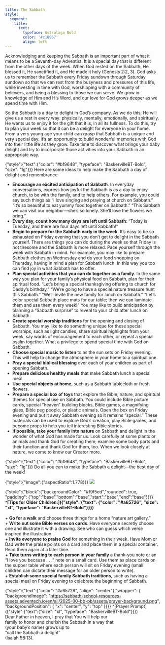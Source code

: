 ```yaml
---
title: The Sabbath
style:
  segment:
    title:
      text:
        typeface: Astralaga Bold
        color: '#c18967'
        align: left
---
```


Acknowledging and keeping the Sabbath is an important part of what it means to be a Seventh-day Adventist. It is a special day that is different from the other days of the week. When God rested on the Sabbath, He blessed it, He sanctified it, and He made it holy (Genesis 2:2, 3). God asks us to remember the Sabbath every Friday sundown through Saturday sundown so that we can rest from the busyness and pressures of this life, while investing in time with God, worshipping with a community of believers, and being a blessing to those we can serve. We grow in knowledge of Him and His Word, and our love for God grows deeper as we spend time with Him.

So the Sabbath is a day to delight in God’s company. As we do this, He will give us a rest in every way: physically, mentally, emotionally, and spiritually. He wants us to enjoy it for the gift that it is, in all its fullness. To do this, try to plan your week so that it can be a delight for everyone in your home. From a very young age your child can grasp that Sabbath is a unique and very special day. It’s an opportunity to build wonderful memories with God into their little life as they grow. Take time to discover what brings your baby delight and try to incorporate those activities into your Sabbath in an appropriate way.

{"style":{"text":{"color": "#bf9648", "typeface": "BaskervilleBT-Bold", "size": "lg"}}}
Here are some ideas to help make the Sabbath a day of delight and remembrance:

+ **Encourage an excited anticipation of Sabbath**. In everyday conversations, express how joyful the Sabbath is as a day to enjoy church, to be with the family, and to help others. For example, you could say such things as “I love singing and praying at church on Sabbath.” “It’s so beautiful to eat yummy food together on Sabbath.” “This Sabbath we can visit our neighbor—she’s so lonely. She’ll love the flowers we bring.”
+ **Every day, count how many days are left until Sabbath**: “Today is Tuesday, and there are four days left until Sabbath!”
+ **Begin to prepare for the Sabbath early in the week**. It’s easy to be so exhausted on Friday evening that you don’t get to delight in the Sabbath yourself. There are things you can do during the week so that Friday is not tiresome and the Sabbath is more relaxed. Pace yourself through the week with Sabbath in mind. For example, you may like to prepare Sabbath clothes on Wednesday and do your food shopping on Thursday, having in mind a plan for Sabbath lunch. In this way you too can find joy in what Sabbath has to offer.
+ **Plan special activities that you can do together as a family**. In the same way you plan for your family’s physical food on Sabbath, plan for their spiritual food. “Let’s bring a special thanksgiving offering to church for Daddy’s birthday.” “We’re going to have a special nature treasure hunt this Sabbath.” “We’ll invite the new family for lunch on Sabbath.” “Let’s color special Sabbath place mats for our table; then we can laminate them and use them every week!” You may like to build anticipation by planning a “Sabbath surprise” to reveal to your child after lunch on Sabbath.
+ **Create special worship traditions** for the opening and closing of Sabbath. You may like to do something unique for these special worships, such as light candles, share spiritual highlights from your week, say words of encouragement to each other, or repeat a special psalm together. What a privilege to spend special time with God on Sabbath.
+ **Choose special music to listen** to as the sun sets on Friday evening. This will help to change the atmosphere in your home to a spiritual one.
+ **Pray a special biblical blessing** over each of your children as part of opening Sabbath.
+ **Prepare delicious healthy meals** that make Sabbath lunch a special meal.
+ **Use special objects at home**, such as a Sabbath tablecloth or fresh flowers.
+ **Prepare a special box of toys** that explore the Bible, nature, and spiritual themes for special use on Sabbath. You could include Bible picture cards, special “heaven” building blocks, Bible games, a magnifying glass, Bible peg people, or plastic animals. Open the box on Friday evening and put it away Sabbath evening so it remains “special.” These materials can be used to explore God’s creation, play Bible games, and become props to help you tell interesting Bible stories.
+ **If possible, take your family into nature** on Sabbath and delight in the wonder of what God has made for us. Look carefully at some plants or animals and thank God for creating them; examine some body parts and their function and thank God for them, too. When we look closely at nature, we come to know our Creator more.

{"style":{"text":{"color": "#bf9648", "typeface": "BaskervilleBT-Bold", "size": "lg"}}}
Do all you can to make the Sabbath a delight—the best day of the week!

{"style":{"image":{"aspectRatio":1.778}}}
![](https://sabbath-school-resources-assets.adventech.io/en/aij/2025-00-bb-pb/part-1-05-spiritual-habits-for-the-family/sparrow.png)

{"style":{"block":{"backgroundColor": "#f9f5ed","rounded": true, "padding": {"top":"base","bottom":"base","start":"base","end":"base"}}}}
**^[Tips for Older Children:]({"style": {"text": {"color": "#a65726", "size": "xl", "typeface": "BaskervilleBT-Bold"}}})**
\
\
\+ **Go for a walk** and choose three things for a home “nature art gallery.”\
\+ **Write out some Bible verses on cards**. Have everyone secretly choose one and illustrate it with a drawing. See who can guess which verse inspired the illustration.\
\+ **Invite everyone to praise God** for something in their week. Have Mom or Dad write the praise points on a card and place them in a special container. Read them again at a later time.\
\+ **Take turns writing to each person in your family** a thank-you note or an “I love you because . . .” note on a small card. Use them as place cards on the supper table where each person will sit on Friday evening (small children can dictate their message for an older person to write).\
\+ **Establish some special family Sabbath traditions**, such as having a special meal on Friday evening to celebrate the beginning of Sabbath.

{"style":{"text":{"color": "#a65726", "align": "center"},"wrapper": { "backgroundImage": "https://sabbath-school-resources-assets.adventech.io/en/aij/2025-00-bb-pb/assets/prayer-background.png", "backgroundPosition": { "x": "center", "y": "top" }}}}
^[Prayer Prompt]({"style":{"text":{"size": "xl", "typeface": "BaskervilleBT-Bold"}}})\
Dear Father in heaven, I pray that You will help our\
family to honor and cherish the Sabbath in a way that\
(your baby’s name) grows up to\
“call the Sabbath a delight”\
(Isaiah 58:13).